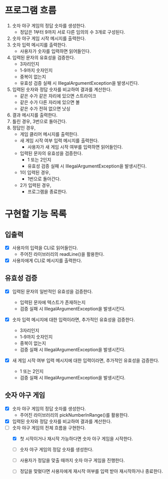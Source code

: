 # 프로그램 흐름
1. 숫자 야구 게임의 정답 숫자를 생성한다.
   - 정답은 1부터 9까지 서로 다른 임의의 수 3개로 구성된다.
2. 숫자 야구 게임 시작 메시지를 출력한다.
3. 숫자 입력 메시지를 출력한다.
    - 사용자가 숫자를 입력하면 읽어들인다.
4. 입력된 문자의 유효성을 검증한다.
   - 3자리인지
   - 1-9까지 숫자인지
   - 중복이 없는지
   - 유효성 검증 실패 시 IllegalArgumentException을 발생시킨다. 
5. 입력된 숫자와 정답 숫자를 비교하여 결과를 계산한다.
   - 같은 수가 같은 자리에 있으면 스트라이크
   - 같은 수가 다른 자리에 있으면 볼
   - 같은 수가 전혀 없으면 낫싱
6. 결과 메시지를 출력한다.
7. 틀린 경우, 3번으로 돌아간다.
8. 정답인 경우,
   - 게임 클리어 메시지를 출력한다.
   - 새 게임 시작 여부 입력 메시지를 출력한다.
       - 사용자가 새 게임 시작 여부를 입력하면 읽어들인다.
   - 입력된 문자의 유효성을 검증한다.
     - 1 또는 2인지
     - 유효성 검증 실패 시 IllegalArgumentException을 발생시킨다.
   - 1이 입력된 경우,
     - 1번으로 돌아간다.
   - 2가 입력된 경우,
     - 프로그램을 종료한다.


# 구현할 기능 목록
## 입출력
- [X] 사용자의 입력을 CLI로 읽어들인다.
  - 주어진 라이브러리의 readLine()을 활용한다.
- [X] 사용자에게 CLI로 메시지를 출력한다.

## 유효성 검증
- [X] 입력된 문자의 일반적인 유효성을 검증한다.
    - 입력된 문자에 텍스트가 존재하는지
  - 검증 실패 시 IllegalArgumentException을 발생시킨다.

- [X] 숫자 입력 메시지에 대한 입력이라면, 추가적인 유효성을 검증한다.
  - 3자리인지
  - 1-9까지 숫자인지
  - 중복이 없는지
  - 검증 실패 시 IllegalArgumentException을 발생시킨다.

- [X] 새 게임 시작 여부 입력 메시지에 대한 입력이라면, 추가적인 유효성을 검증한다.
  - 1 또는 2인지
  - 검증 실패 시 IllegalArgumentException을 발생시킨다.

## 숫자 야구 게임

- [X] 숫자 야구 게임의 정답 숫자를 생성한다.
  - 주어진 라이브러리의 pickNumberInRange()를 활용한다.
- [X] 입력된 숫자와 정답 숫자를 비교하여 결과를 계산한다.
- [ ] 숫자 야구 게임의 전체 흐름을 구현한다.
    - [X] 첫 시작이거나 재시작 가능하다면 숫자 야구 게임을 시작한다.
    - [ ] 숫자 야구 게임의 정답 숫자를 생성한다.
    - [ ] 사용자가 정답을 맞출 때까지 숫자 야구 게임을 진행한다.
    - [ ] 정답을 맞혔다면 사용자에게 재시작 여부를 입력 받아 재시작하거나 종료한다.
  

